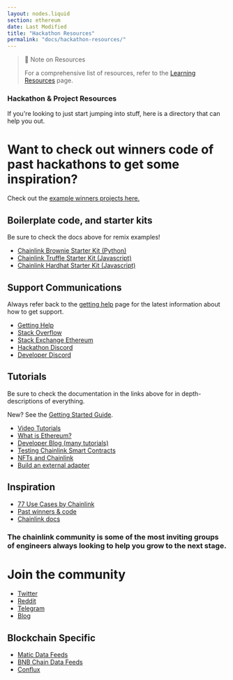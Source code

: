 ```yaml
---
layout: nodes.liquid
section: ethereum
date: Last Modified
title: "Hackathon Resources"
permalink: "docs/hackathon-resources/"
---
```

> 📘 Note on Resources
>
> For a comprehensive list of resources, refer to the [Learning Resources](../other-tutorials/) page.

### Hackathon & Project Resources

If you're looking to just start jumping into stuff, here is a directory that can help you out.

# Want to check out winners code of past hackathons to get some inspiration?
Check out the <a href="/docs/example-projects"> example winners projects here. </a>

## Boilerplate code, and starter kits

Be sure to check the docs above for remix examples!
- [Chainlink Brownie Starter Kit (Python)](https://github.com/smartcontractkit/chainlink-mix)
- [Chainlink Truffle Starter Kit (Javascript)](https://github.com/smartcontractkit/truffle-starter-kit)
- [Chainlink Hardhat Starter Kit (Javascript)](https://github.com/smartcontractkit/hardhat-starter-kit)

## Support Communications

Always refer back to the [getting help](/docs/getting-help) page for the latest information about how to get support.

- [Getting Help](/docs/getting-help)
- [Stack Overflow](https://stackoverflow.com/questions/tagged/chainlink)
- [Stack Exchange Ethereum](https://ethereum.stackexchange.com/questions/tagged/chainlink)
- [Hackathon Discord](https://discord.gg/h3AvTHj)
- [Developer Discord](https://discord.gg/2YHSAey)

## Tutorials

Be sure to check the documentation in the links above for in depth-descriptions of everything.

New? See the [Getting Started Guide](/docs/conceptual-overview/).
- [Video Tutorials](https://www.youtube.com/playlist?list=PLVP9aGDn-X0QwJVbQvuKr-zrh2_DV5M6J)
- [What is Ethereum?](https://www.youtube.com/playlist?list=PLVP9aGDn-X0QwJVbQvuKr-zrh2_DV5M6J)
- [Developer Blog (many tutorials)](https://blog.chain.link/tag/developers/)
- [Testing Chainlink Smart Contracts](https://blog.chain.link/testing-chainlink-smart-contracts/)
- [NFTs and Chainlink](https://blog.chain.link/build-deploy-and-sell-your-own-dynamic-nft/)
- [Build an external adapter](/docs/developers/)

## Inspiration
- [77 Use Cases by Chainlink](https://blog.chain.link/44-ways-to-enhance-your-smart-contract-with-chainlink/)
- [Past winners & code](/docs/example-projects)
- [Chainlink docs](/)

### The chainlink community is some of the most inviting groups of engineers always looking to help you grow to the next stage.

# Join the community
- [Twitter](https://mobile.twitter.com/chainlink)
- [Reddit](https://www.reddit.com/r/Chainlink/)
- [Telegram](https://t.me/chainlinkofficial)
- [Blog](https://blog.chain.link)

## Blockchain Specific

- [Matic Data Feeds](../matic-addresses/)
- [BNB Chain Data Feeds](../bnb-chain-addresses/)
- [Conflux](https://github.com/Conflux-Network-Global/demo-cfx-chainlink)
